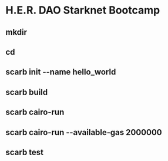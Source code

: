 # H.E.R. DAO Starknet Bootcamp
 

 ## mkdir <project-name>
 ## cd <project-name>
 ## scarb init --name hello_world <!-- initialize project with 'hello world' text -->
 ## scarb build  <!-- compilind smart contracts -->
 ## scarb cairo-run <!-- run cairo program -->
 ## scarb cairo-run --available-gas 2000000 <!-- can be used to stop infinite loops -->
 ## scarb test <!-- testing -->